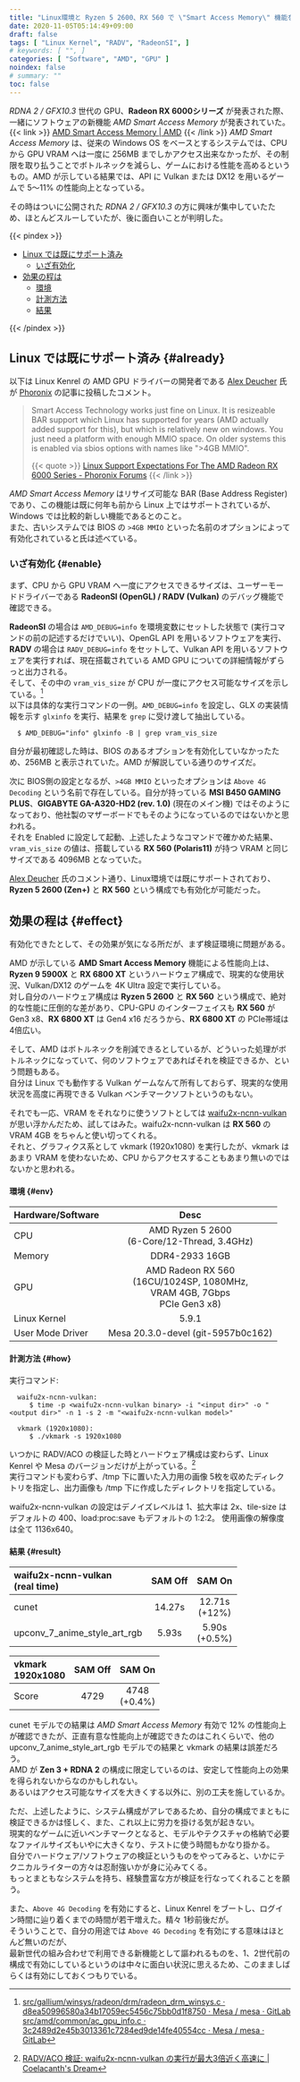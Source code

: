 ```yaml
---
title: "Linux環境と Ryzen 5 2600、RX 560 で \"Smart Access Memory\" 機能を試す"
date: 2020-11-05T05:14:49+09:00
draft: false
tags: [ "Linux Kernel", "RADV", "RadeonSI", ]
# keywords: [ "", ]
categories: [ "Software", "AMD", "GPU" ]
noindex: false
# summary: ""
toc: false
---
```


*RDNA 2 / GFX10.3* 世代の GPU、**Radeon RX 6000シリーズ** が発表された際、一緒にソフトウェアの新機能 *AMD Smart Access Memory* が発表されていた。  
{{< link >}} [AMD Smart Access Memory | AMD](https://www.amd.com/en/technologies/smart-access-memory) {{< /link >}}
*AMD Smart Access Memory* は、従来の Windows OS をベースとするシステムでは、CPU から GPU VRAM へは一度に 256MB までしかアクセス出来なかったが、その制限を取り払うことでボトルネックを減らし、ゲームにおける性能を高めるというもの。AMD が示している結果では、API に Vulkan または DX12 を用いるゲームで 5〜11% の性能向上となっている。  

その時はついに公開された *RDNA 2 / GFX10.3* の方に興味が集中していたため、ほとんどスルーしていたが、後に面白いことが判明した。  

{{< pindex >}}
 
 * [Linux では既にサポート済み](#already)
   * [いざ有効化](#enable)
 * [効果の程は](#effect)
   * [環境](#env)
   * [計測方法](#how)
   * [結果](#result)

{{< /pindex >}}

## Linux では既にサポート済み {#already}

以下は Linux Kenrel の AMD GPU ドライバーの開発者である [Alex Deucher](https://gitlab.freedesktop.org/agd5f) 氏が [Phoronix](https://www.phoronix.com/scan.php?page=home) の記事に投稿したコメント。  

 > Smart Access Technology works just fine on Linux. It is resizeable BAR support which Linux has supported for years (AMD actually added support for this), but which is relatively new on windows. You just need a platform with enough MMIO space. On older systems this is enabled via sbios options with names like ">4GB MMIO".
 >
 > {{< quote >}} [Linux Support Expectations For The AMD Radeon RX 6000 Series - Phoronix Forums](https://www.phoronix.com/forums/forum/linux-graphics-x-org-drivers/open-source-amd-linux/1215570-linux-support-expectations-for-the-amd-radeon-rx-6000-series/page4#post1215694) {{< /link >}}

*AMD Smart Access Memory* はリサイズ可能な BAR (Base Address Register) であり、この機能は既に何年も前から Linux 上ではサポートされているが、Windows では比較的新しい機能であるとのこと。  
また、古いシステムでは BIOS の `>4GB MMIO` といった名前のオプションによって有効化されていると氏は述べている。  

### いざ有効化 {#enable}

まず、CPU から GPU VRAM へ一度にアクセスできるサイズは、ユーザーモードドライバーである **RadeonSI (OpenGL) / RADV (Vulkan)** のデバッグ機能で確認できる。  

**RadeonSI** の場合は `AMD_DEBUG=info` を環境変数にセットした状態で (実行コマンドの前の記述するだけでいい)、OpenGL API を用いるソフトウェアを実行、  
**RADV** の場合は `RADV_DEBUG=info` をセットして、Vulkan API を用いるソフトウェアを実行すれば、現在搭載されている AMD GPU についての詳細情報がずらっと出力される。  
そして、その中の `vram_vis_size` が CPU が一度にアクセス可能なサイズを示している。[^vram_vis_size]  
以下は具体的な実行コマンドの一例。`AMD_DEBUG=info` を設定し、GLX の実装情報を示す `glxinfo` を実行、結果を `grep` に受け渡して抽出している。  

      $ AMD_DEBUG="info" glxinfo -B | grep vram_vis_size

自分が最初確認した時は、BIOS のあるオプションを有効化していなかったため、256MB と表示されていた。AMD が解説している通りのサイズだ。  

[^vram_vis_size]: [src/gallium/winsys/radeon/drm/radeon_drm_winsys.c · d8ea50996580a34b17059ec5456c75bb0d1f8750 · Mesa / mesa · GitLab](https://gitlab.freedesktop.org/mesa/mesa/-/blob/d8ea50996580a34b17059ec5456c75bb0d1f8750/src/gallium/winsys/radeon/drm/radeon_drm_winsys.c#L364) <br> [src/amd/common/ac_gpu_info.c · 3c2489d2e45b3013361c7284ed9de14fe40554cc · Mesa / mesa · GitLab](https://gitlab.freedesktop.org/mesa/mesa/-/blob/3c2489d2e45b3013361c7284ed9de14fe40554cc/src/amd/common/ac_gpu_info.c#L345)

次に BIOS側の設定となるが、`>4GB MMIO` といったオプションは `Above 4G Decoding` という名前で存在している。自分が持っている **MSI B450 GAMING PLUS**、**GIGABYTE GA-A320-HD2 (rev. 1.0)** (現在のメイン機) ではそのようになっており、他社製のマザーボードでもそのようになっているのではないかと思われる。  
それを Enabled に設定して起動、上述したようなコマンドで確かめた結果、`vram_vis_size` の値は、搭載している **RX 560 (Polaris11)** が持つ VRAM と同じサイズである 4096MB となっていた。  

[Alex Deucher](https://gitlab.freedesktop.org/agd5f) 氏のコメント通り、Linux環境では既にサポートされており、**Ryzen 5 2600 (Zen+)** と **RX 560** という構成でも有効化が可能だった。  

## 効果の程は {#effect}

有効化できたとして、その効果が気になる所だが、まず検証環境に問題がある。  

AMD が示している **AMD Smart Access Memory** 機能による性能向上は、**Ryzen 9 5900X** と **RX 6800 XT** というハードウェア構成で、現実的な使用状況、Vulkan/DX12 のゲームを 4K Ultra 設定で実行している。  
対し自分のハードウェア構成は **Ryzen 5 2600** と **RX 560** という構成で、絶対的な性能に圧倒的な差があり、CPU-GPU のインターフェイスも **RX 560** が Gen3 x8、**RX 6800 XT** は Gen4 x16 だろうから、**RX 6800 XT** の PCIe帯域は 4倍広い。  

そして、AMD はボトルネックを削減できるとしているが、どういった処理がボトルネックになっていて、何のソフトウェアであればそれを検証できるか、という問題もある。  
自分は Linux でも動作する Vulkan ゲームなんて所有しておらず、現実的な使用状況を高度に再現できる Vulkan ベンチマークソフトというのもない。  

それでも一応、VRAM をそれなりに使うソフトとしては [waifu2x-ncnn-vulkan](https://github.com/nihui/waifu2x-ncnn-vulkan) が思い浮かんだため、試してはみた。waifu2x-ncnn-vulkan は **RX 560** の VRAM 4GB をちゃんと使い切ってくれる。  
それと、グラフィクス系として vkmark (1920x1080) を実行したが、vkmark はあまり VRAM を使わないため、CPU からアクセスすることもあまり無いのではないかと思われる。  

#### 環境 {#env}

| Hardware/Software | Desc |
| :-- | :--: |
| CPU | AMD Ryzen 5 2600<br>(6-Core/12-Thread, 3.4GHz) |
| Memory | DDR4-2933 16GB |
| GPU | AMD Radeon RX 560<br>(16CU/1024SP, 1080MHz,<br>VRAM 4GB, 7Gbps<br>PCIe Gen3 x8) |
| Linux Kernel | 5.9.1 |
| User Mode Driver | Mesa 20.3.0-devel (git-5957b0c162) |

#### 計測方法 {#how}

実行コマンド:

      waifu2x-ncnn-vulkan:
         $ time -p <waifu2x-ncnn-vulkan binary> -i "<input dir>" -o "<output dir>" -n 1 -s 2 -m "<waifu2x-ncnn-vulkan model>"

      vkmark (1920x1080):
         $ ./vkmark -s 1920x1080

いつかに RADV/ACO の検証した時とハードウェア構成は変わらず、Linux Kenrel や Mesa のバージョンだけが上がっている。[^radv-aco-test]  
実行コマンドも変わらず、/tmp 下に置いた入力用の画像 5枚を収めたディレクトリを指定し、出力画像も /tmp 下に作成したディレクトリを指定している。  

waifu2x-ncnn-vulkan の設定はデノイズレベルは 1、拡大率は 2x、tile-size はデフォルトの 400、load:proc:save もデフォルトの 1:2:2。
使用画像の解像度は全て 1136x640。  



[^radv-aco-test]: [RADV/ACO 検証: waifu2x-ncnn-vulkan の実行が最大3倍近く高速に | Coelacanth's Dream](/posts/2020/04/26/waifu2x-ncnn-vulkan-speedup-aco/)


#### 結果 {#result}

| waifu2x-ncnn-vulkan<br>(real time) | SAM Off | SAM On |
| :-- | :--: | :--: |
| cunet | 14.27s | 12.71s<br>(+12%) |
| upconv_7_anime_style_art_rgb | 5.93s | 5.90s<br>(+0.5%) |

| vkmark<br>1920x1080 | SAM Off | SAM On |
| :-- | :--: | :--: |
| Score | 4729 | 4748<br>(+0.4%) |

cunet モデルでの結果は *AMD Smart Access Memory* 有効で 12% の性能向上が確認できたが、正直有意な性能向上が確認できたのはこれくらいで、他の upconv_7_anime_style_art_rgb モデルでの結果と vkmark の結果は誤差だろう。  
AMD が **Zen 3 + RDNA 2** の構成に限定しているのは、安定して性能向上の効果を得られないからなのかもしれない。  
あるいはアクセス可能なサイズを大きくする以外に、別の工夫を施しているか。  

ただ、上述したように、システム構成がアレであるため、自分の構成でまともに検証できるかは怪しく、また、これ以上に労力を掛ける気が起きない。  
現実的なゲームに近いベンチマークとなると、モデルやテクスチャの格納で必要なファイルサイズもいやに大きくなり、テストに使う時間もかなり掛かる。  
自分でハードウェア/ソフトウェアの検証というものをやってみると、いかにテクニカルライターの方々は忍耐強いかが身に沁みてくる。  
もっとまともなシステムを持ち、経験豊富な方が検証を行なってくれることを願う。  

また、`Above 4G Decoding` を有効にすると、Linux Kenrel をブートし、ログイン時間に辿り着くまでの時間が若干増えた。精々 1秒前後だが。  
そういうことで、自分の用途では `Above 4G Decoding` を有効にする意味はほとんど無いのだが、  
最新世代の組み合わせで利用できる新機能として謳われるものを、1、2世代前の構成で有効にしているというのは中々に面白い状況に思えるため、このまましばらくは有効にしておくつもりでいる。  

